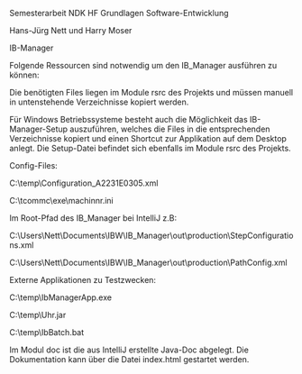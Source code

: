 Semesterarbeit NDK HF Grundlagen Software-Entwicklung 

Hans-Jürg Nett und Harry Moser

IB-Manager

Folgende Ressourcen sind notwendig um den IB_Manager ausführen zu können:

Die benötigten Files liegen im Module rsrc des Projekts und müssen manuell in untenstehende Verzeichnisse kopiert werden.

Für Windows Betriebssysteme besteht auch die Möglichkeit das IB-Manager-Setup auszuführen, 
welches die Files in die entsprechenden Verzeichnisse kopiert und einen Shortcut zur Applikation auf dem Desktop anlegt.
Die Setup-Datei befindet sich ebenfalls im Module rsrc des Projekts.


Config-Files:

C:\temp\Configuration_A2231E0305.xml

C:\tcommc\exe\machinnr.ini

Im Root-Pfad des IB_Manager bei IntelliJ z.B:

C:\Users\Nett\Documents\IBW\IB_Manager\out\production\StepConfigurations.xml

C:\Users\Nett\Documents\IBW\IB_Manager\out\production\PathConfig.xml

Externe Applikationen zu Testzwecken:

C:\temp\IbManagerApp.exe

C:\temp\Uhr.jar

C:\temp\IbBatch.bat

Im Modul doc ist die aus IntelliJ erstellte Java-Doc abgelegt. Die Dokumentation kann über die Datei index.html gestartet werden.
